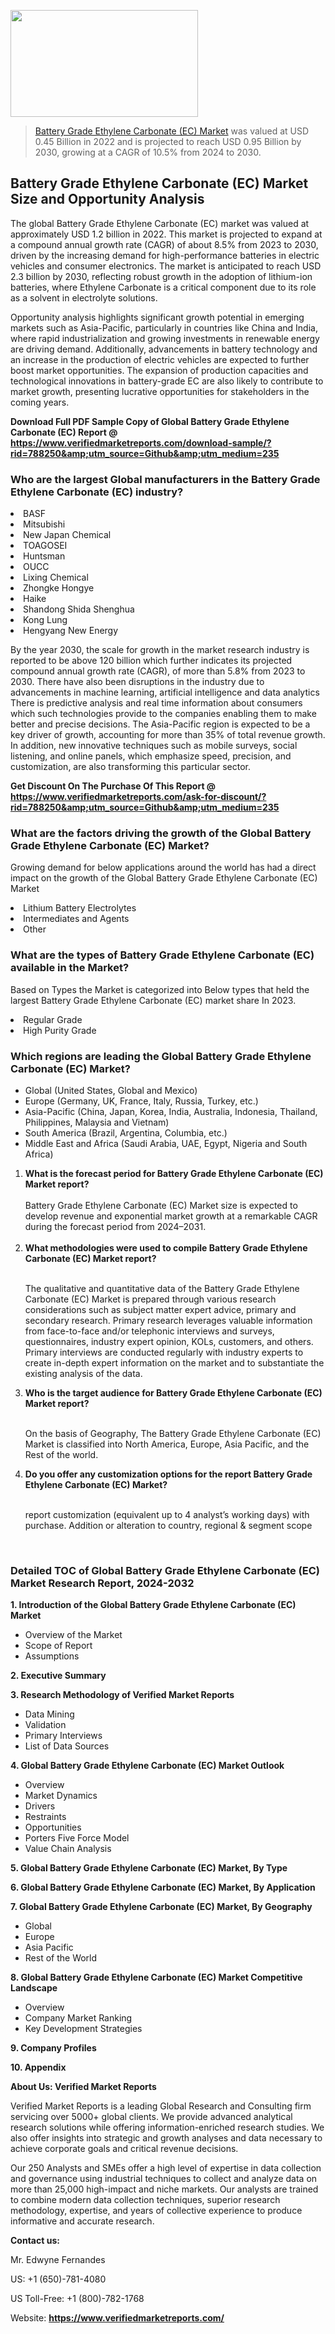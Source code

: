 <img src="https://ffe5etoiles.com/wp-content/uploads/2024/12/MST1-300x171.png" alt="" width="300" height="171" class="alignnone size-medium wp-image-20088" /><blockquote><p><p><a href="https://www.verifiedmarketreports.com/download-sample/?rid=788250&utm_source=Github&utm_medium=235" target="_blank">Battery Grade Ethylene Carbonate (EC) Market</a> was valued at USD 0.45 Billion in 2022 and is projected to reach USD 0.95 Billion by 2030, growing at a CAGR of 10.5% from 2024 to 2030.</p></blockquote><p><h2>Battery Grade Ethylene Carbonate (EC) Market Size and Opportunity Analysis</h2> <p>The global Battery Grade Ethylene Carbonate (EC) market was valued at approximately USD 1.2 billion in 2022. This market is projected to expand at a compound annual growth rate (CAGR) of about 8.5% from 2023 to 2030, driven by the increasing demand for high-performance batteries in electric vehicles and consumer electronics. The market is anticipated to reach USD 2.3 billion by 2030, reflecting robust growth in the adoption of lithium-ion batteries, where Ethylene Carbonate is a critical component due to its role as a solvent in electrolyte solutions.</p> <p>Opportunity analysis highlights significant growth potential in emerging markets such as Asia-Pacific, particularly in countries like China and India, where rapid industrialization and growing investments in renewable energy are driving demand. Additionally, advancements in battery technology and an increase in the production of electric vehicles are expected to further boost market opportunities. The expansion of production capacities and technological innovations in battery-grade EC are also likely to contribute to market growth, presenting lucrative opportunities for stakeholders in the coming years.</p> </p><p class=""><strong>Download Full PDF Sample Copy of Global Battery Grade Ethylene Carbonate (EC) Report @ <a href="https://www.verifiedmarketreports.com/download-sample/?rid=788250&amp;utm_source=Github&amp;utm_medium=235" target="_blank">https://www.verifiedmarketreports.com/download-sample/?rid=788250&amp;utm_source=Github&amp;utm_medium=235</a></strong></p><h3 id="" class="">Who are the largest Global manufacturers in the Battery Grade Ethylene Carbonate (EC) industry?</h3><p><li>BASF</li><li> Mitsubishi</li><li> New Japan Chemical</li><li> TOAGOSEI</li><li> Huntsman</li><li> OUCC</li><li> Lixing Chemical</li><li> Zhongke Hongye</li><li> Haike</li><li> Shandong Shida Shenghua</li><li> Kong Lung</li><li> Hengyang New Energy</li></p><div class=""><div class="" dir="" data-message-author-role="" data-message-id="" data-message-model-slug=""><div class=""><div class=""><div class=""><div class="" dir="" data-message-author-role="" data-message-id="" data-message-model-slug=""><div class=""><div class=""><p>By the year 2030, the scale for growth in the market research industry is reported to be above 120 billion which further indicates its projected compound annual growth rate (CAGR), of more than 5.8% from 2023 to 2030. There have also been disruptions in the industry due to advancements in machine learning, artificial intelligence and data analytics There is predictive analysis and real time information about consumers which such technologies provide to the companies enabling them to make better and precise decisions. The Asia-Pacific region is expected to be a key driver of growth, accounting for more than 35% of total revenue growth. In addition, new innovative techniques such as mobile surveys, social listening, and online panels, which emphasize speed, precision, and customization, are also transforming this particular sector.</p><p><strong>Get Discount On The Purchase Of This Report @&nbsp; <a href="https://www.verifiedmarketreports.com/ask-for-discount/?rid=788250&amp;utm_source=Github&amp;utm_medium=235" target="_blank">https://www.verifiedmarketreports.com/ask-for-discount/?rid=788250&amp;utm_source=Github&amp;utm_medium=235</a></strong></p></div></div></div></div></div></div></div></div><h3 id="" class="">What are the factors driving the growth of the Global Battery Grade Ethylene Carbonate (EC) Market?</h3><p id="" class="">Growing demand for below applications around the world has had a direct impact on the growth of the Global Battery Grade Ethylene Carbonate (EC) Market</p><p id="" class=""><li>Lithium Battery Electrolytes</li><li> Intermediates and Agents</li><li> Other</li></p><h3 id="" class="">What are the types of Battery Grade Ethylene Carbonate (EC) available in the Market?</h3><p id="" class="">Based on Types the Market is categorized into Below types that held the largest Battery Grade Ethylene Carbonate (EC) market share In 2023.</p><p id="" class=""><li>Regular Grade</li><li> High Purity Grade</li></p><h3 id="" class="">Which regions are leading the Global Battery Grade Ethylene Carbonate (EC) Market?</h3><ul><li>Global (United States, Global and Mexico)</li><li>Europe (Germany, UK, France, Italy, Russia, Turkey, etc.)</li><li>Asia-Pacific (China, Japan, Korea, India, Australia, Indonesia, Thailand, Philippines, Malaysia and Vietnam)</li><li>South America (Brazil, Argentina, Columbia, etc.)</li><li>Middle East and Africa (Saudi Arabia, UAE, Egypt, Nigeria and South Africa)</li></ul><p><ol><li><strong>What is the forecast period for Battery Grade Ethylene Carbonate (EC) Market report?<br /></strong><br /><span data-sheets-root="1" data-sheets-value="{&quot;1&quot;:2,&quot;2&quot;:&quot;XXXX size is expected to develop revenue and exponential market growth at a remarkable CAGR during the forecast period from 2024&ndash;2030.&quot;}" data-sheets-userformat="{&quot;2&quot;:12674,&quot;4&quot;:{&quot;1&quot;:2,&quot;2&quot;:16776960},&quot;10&quot;:2,&quot;11&quot;:0,&quot;15&quot;:&quot;Arial&quot;,&quot;16&quot;:12}">Battery Grade Ethylene Carbonate (EC) Market size is expected to develop revenue and exponential market growth at a remarkable CAGR during the forecast period from 2024&ndash;2031.</span><br /><br /></li><li><strong>What methodologies were used to compile Battery Grade Ethylene Carbonate (EC) Market report?<br /><br /></strong><p>The qualitative and quantitative data of the&nbsp;Battery Grade Ethylene Carbonate (EC) Market is prepared through various research considerations such as subject matter expert advice, primary and secondary research. Primary research leverages valuable information from face-to-face and/or telephonic interviews and surveys, questionnaires, industry expert opinion, KOLs, customers, and others. Primary interviews are conducted regularly with industry experts to create in-depth expert information on the market and to substantiate the existing analysis of the data.&nbsp;</p></li><li><strong>Who is the target audience for Battery Grade Ethylene Carbonate (EC) Market report?<br /><br /></strong><p>On the basis of Geography, The&nbsp;Battery Grade Ethylene Carbonate (EC) Market is classified into North America, Europe, Asia Pacific, and the Rest of the world.</p></li><li><strong>Do you offer any customization options for the report Battery Grade Ethylene Carbonate (EC) Market?<br /><br /></strong><p>report customization (equivalent up to 4 analyst&rsquo;s working days) with purchase. Addition or alteration to country, regional &amp; segment scope</p><p>&nbsp;</p></li></ol></p><h3 id="" class="">Detailed TOC of Global Battery Grade Ethylene Carbonate (EC) Market Research Report, 2024-2032</h3><p id="" class=""><strong>1. Introduction of the Global Battery Grade Ethylene Carbonate (EC) Market</strong></p><ul><li>Overview of the Market</li><li>Scope of Report</li><li>Assumptions</li></ul><p id="" class=""><strong>2. Executive Summary</strong></p><p id="" class=""><strong>3. Research Methodology of&nbsp;Verified Market Reports</strong></p><ul><li>Data Mining</li><li>Validation</li><li>Primary Interviews</li><li>List of Data Sources</li></ul><p id="" class=""><strong>4. Global Battery Grade Ethylene Carbonate (EC) Market Outlook</strong></p><ul><li>Overview</li><li>Market Dynamics</li><li>Drivers</li><li>Restraints</li><li>Opportunities</li><li>Porters Five Force Model</li><li>Value Chain Analysis</li></ul><p id="" class=""><strong>5. Global Battery Grade Ethylene Carbonate (EC) Market, By&nbsp;Type</strong></p><p id="" class=""><strong>6. Global Battery Grade Ethylene Carbonate (EC) Market, By Application</strong></p><p id="" class=""><strong>7. Global Battery Grade Ethylene Carbonate (EC) Market, By Geography</strong></p><ul><li>Global</li><li>Europe</li><li>Asia Pacific</li><li>Rest of the World</li></ul><p id="" class=""><strong>8. Global Battery Grade Ethylene Carbonate (EC) Market Competitive Landscape</strong></p><ul><li>Overview</li><li>Company Market Ranking</li><li>Key Development Strategies</li></ul><p id="" class=""><strong>9. Company Profiles</strong></p><p id="" class=""><strong>10. Appendix</strong></p><p id="" class=""><strong>About Us: Verified Market Reports</strong></p><p id="" class="">Verified Market Reports is a leading Global Research and Consulting firm servicing over 5000+ global clients. We provide advanced analytical research solutions while offering information-enriched research studies. We also offer insights into strategic and growth analyses and data necessary to achieve corporate goals and critical revenue decisions.</p><p id="" class="">Our 250 Analysts and SMEs offer a high level of expertise in data collection and governance using industrial techniques to collect and analyze data on more than 25,000 high-impact and niche markets. Our analysts are trained to combine modern data collection techniques, superior research methodology, expertise, and years of collective experience to produce informative and accurate research.</p><p id="" class=""><strong>Contact us:</strong></p><p id="" class="">Mr. Edwyne Fernandes</p><p id="" class="">US: +1 (650)-781-4080</p><p id="" class="">US Toll-Free: +1 (800)-782-1768</p><p id="" class="">Website: <a target="" data-test-app-aware-link=""><strong>https://www.verifiedmarketreports.com/</strong></a></p>
